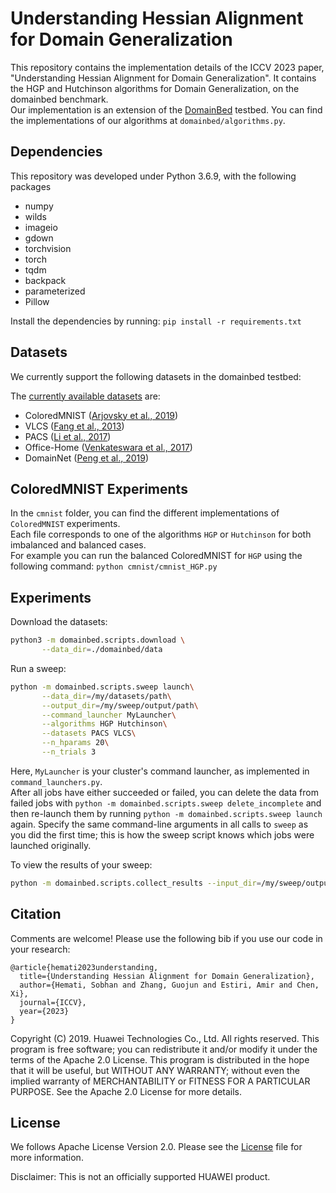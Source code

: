 # Understanding Hessian Alignment for Domain Generalization

This repository contains the implementation details of the ICCV 2023 paper, "Understanding Hessian Alignment for Domain Generalization".
It contains the HGP and Hutchinson algorithms for Domain Generalization, on the domainbed benchmark.  
Our implementation is an extension of the [DomainBed](https://github.com/facebookresearch/DomainBed) testbed. You can find the implementations of our algorithms at `domainbed/algorithms.py`.


## Dependencies
This repository was developed under Python 3.6.9, with the following packages

* numpy
* wilds
* imageio
* gdown
* torchvision
* torch
* tqdm
* backpack
* parameterized
* Pillow

Install the dependencies by running:
``pip install -r requirements.txt``

## Datasets
We currently support the following datasets in the domainbed testbed:

The [currently available datasets](domainbed/datasets.py) are:

* ColoredMNIST ([Arjovsky et al., 2019](https://arxiv.org/abs/1907.02893))
* VLCS  ([Fang et al., 2013](https://openaccess.thecvf.com/content_iccv_2013/papers/Fang_Unbiased_Metric_Learning_2013_ICCV_paper.pdf))
* PACS ([Li et al., 2017](https://arxiv.org/abs/1710.03077))
* Office-Home ([Venkateswara et al., 2017](https://arxiv.org/abs/1706.07522))
* DomainNet ([Peng et al., 2019](http://ai.bu.edu/M3SDA/))

## ColoredMNIST Experiments

In the `cmnist` folder, you can find the different implementations of `ColoredMNIST` experiments.  
Each file corresponds to one of the algorithms `HGP` or `Hutchinson` for both imbalanced and balanced cases.  
For example you can run the balanced ColoredMNIST for `HGP` using the following command: `python cmnist/cmnist_HGP.py`  

## Experiments

Download the datasets:

```sh
python3 -m domainbed.scripts.download \
       --data_dir=./domainbed/data
```

Run a sweep:

```sh
python -m domainbed.scripts.sweep launch\
       --data_dir=/my/datasets/path\
       --output_dir=/my/sweep/output/path\
       --command_launcher MyLauncher\
       --algorithms HGP Hutchinson\
       --datasets PACS VLCS\
       --n_hparams 20\
       --n_trials 3
```
Here, `MyLauncher` is your cluster's command launcher, as implemented in `command_launchers.py`.  
After all jobs have either succeeded or failed, you can delete the data from failed jobs with ``python -m domainbed.scripts.sweep delete_incomplete`` and then re-launch them by running ``python -m domainbed.scripts.sweep launch`` again. Specify the same command-line arguments in all calls to `sweep` as you did the first time; this is how the sweep script knows which jobs were launched originally.

To view the results of your sweep:

````sh
python -m domainbed.scripts.collect_results --input_dir=/my/sweep/output/path
````

## Citation

Comments are welcome! Please use the following bib if you use our code in your research:

```
@article{hemati2023understanding,
  title={Understanding Hessian Alignment for Domain Generalization},
  author={Hemati, Sobhan and Zhang, Guojun and Estiri, Amir and Chen, Xi},
  journal={ICCV},
  year={2023}
}
```

Copyright (C) 2019. Huawei Technologies Co., Ltd. All rights reserved.
This program is free software; you can redistribute it and/or modify
it under the terms of the Apache 2.0 License.
This program is distributed in the hope that it will be useful,
but WITHOUT ANY WARRANTY; without even the implied warranty of
MERCHANTABILITY or FITNESS FOR A PARTICULAR PURPOSE. See the
Apache 2.0 License for more details.

## License
We follows Apache License Version 2.0. Please see the [License](./LICENSE) file for more information.


Disclaimer: This is not an officially supported HUAWEI product.
